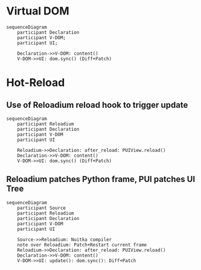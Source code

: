 # Virtual DOM
```mermaid
sequenceDiagram
    participant Declaration
    participant V-DOM;
    participant UI;

    Declaration->>V-DOM: content()
    V-DOM->>UI: dom.sync() (Diff+Patch)
```

# Hot-Reload
## Use of Reloadium reload hook to trigger update
```mermaid
sequenceDiagram
    participant Reloadium
    participant Declaration
    participant V-DOM
    participant UI

    Reloadium->>Declaration: after_reload: PUIView.reload()
    Declaration->>V-DOM: content()
    V-DOM->>UI: dom.sync() (Diff+Patch)
```

## Reloadium patches Python frame, PUI patches UI Tree
```mermaid
sequenceDiagram
    participant Source
    participant Reloadium
    participant Declaration
    participant V-DOM
    participant UI

    Source->>Reloadium: Nuitka compiler
    note over Reloadium: Patch+Restart current frame
    Reloadium->>Declaration: after_reload: PUIView.reload()
    Declaration->>V-DOM: content()
    V-DOM->>UI: update(): dom.sync(): Diff+Patch
```
